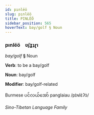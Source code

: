 ```yaml
---
id: pınlëö
slug: pınlëö
title: PINLËÖ
sidebar_position: 565
hoverText: bay/golf § Noun
---
```


### pınlëö&emsp;<span kind="abugida">ʋ̃ȷʓʇɽı</span>

*bay/golf* **§** Noun

**Verb**: to be a bay/golf

**Noun**: bay/golf

**Modifier**: bay/golf-related

Burmese ပင်လယ်အော် panglaiau /pɪ̀ɴlɛ̀ʔɔ̀/

*Sino-Tibetan Language Family*
